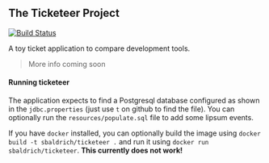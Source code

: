 ## The Ticketeer Project

[![Build Status](https://travis-ci.org/sbaldrich/ticketeer.svg?branch=master)](https://travis-ci.org/sbaldrich/ticketeer)

A toy ticket application to compare development tools.

> More info coming soon

#### Running ticketeer

The application expects to find a Postgresql database configured as shown in the `jdbc.properties` (just use `t` on github to find the file). You can optionally run the `resources/populate.sql` file to add some lipsum events.

If you have `docker` installed, you can optionally build the image using `docker build -t sbaldrich/ticketeer .` and run it using `docker run sbaldrich/ticketeer`. **This currently does not work!**
